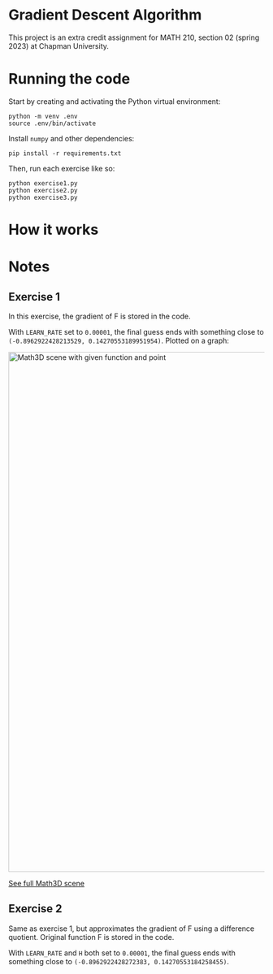 # Gradient Descent Algorithm

This project is an extra credit assignment for MATH 210, section 02 (spring 2023) at Chapman University.

# Running the code

Start by creating and activating the Python virtual environment:

```
python -m venv .env
source .env/bin/activate
```

Install `numpy` and other dependencies:

```
pip install -r requirements.txt
```

Then, run each exercise like so:

```
python exercise1.py
python exercise2.py
python exercise3.py
```

# How it works



# Notes

## Exercise 1

In this exercise, the gradient of F is stored in the code.

With `LEARN_RATE` set to `0.00001`, the final guess ends with something close to `(-0.8962922428213529, 0.14270553189951954)`. Plotted on a graph:

<img width="1024" alt="Math3D scene with given function and point" src="https://github.com/brendan-ch/gradient-descent/assets/34608561/db12af79-8ccd-4408-962f-2fb9de4c7f05">

[See full Math3D scene](https://www.math3d.org/qrkeSXBDy)

## Exercise 2

Same as exercise 1, but approximates the gradient of F using a difference quotient. Original function F is stored in the code.

With `LEARN_RATE` and `H` both set to `0.00001`, the final guess ends with something close to `(-0.8962922428272383, 0.14270553184258455)`.
